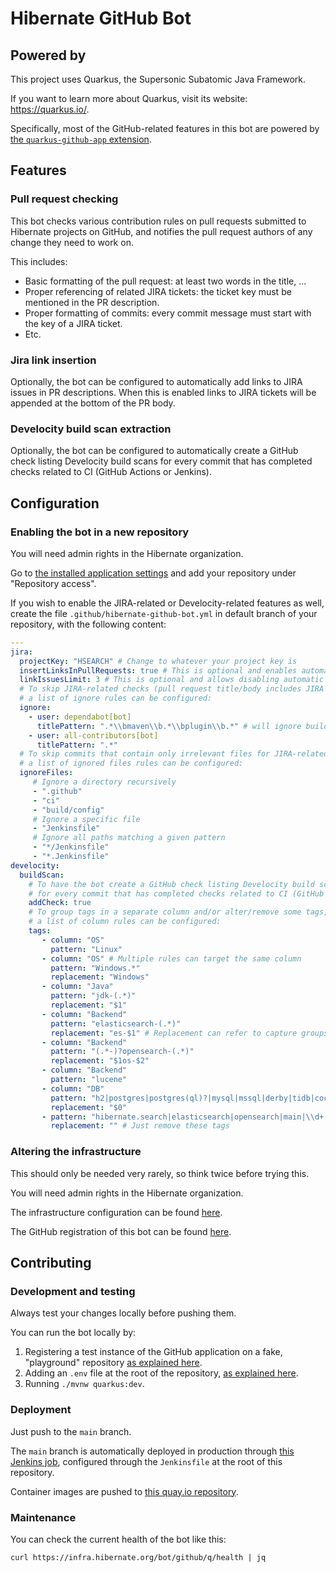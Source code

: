 # Hibernate GitHub Bot

## Powered by

This project uses Quarkus, the Supersonic Subatomic Java Framework.

If you want to learn more about Quarkus, visit its website: https://quarkus.io/.

Specifically, most of the GitHub-related features in this bot are powered by
[the `quarkus-github-app` extension](https://github.com/quarkiverse/quarkus-github-app). 

## Features

### Pull request checking

This bot checks various contribution rules on pull requests submitted to Hibernate projects on GitHub,
and notifies the pull request authors of any change they need to work on.

This includes:

* Basic formatting of the pull request: at least two words in the title, ...
* Proper referencing of related JIRA tickets: the ticket key must be mentioned in the PR description.
* Proper formatting of commits: every commit message must start with the key of a JIRA ticket.
* Etc.

### Jira link insertion

Optionally, the bot can be configured to automatically add links to JIRA issues in PR descriptions. When this is enabled
links to JIRA tickets will be appended at the bottom of the PR body.

### Develocity build scan extraction

Optionally, the bot can be configured to automatically create a GitHub check listing Develocity build scans
for every commit that has completed checks related to CI (GitHub Actions or Jenkins).

## Configuration

### Enabling the bot in a new repository

You will need admin rights in the Hibernate organization.

Go to [the installed application settings](https://github.com/organizations/hibernate/settings/installations/15390286)
and add your repository under "Repository access".

If you wish to enable the JIRA-related or Develocity-related features as well,
create the file `.github/hibernate-github-bot.yml` in default branch of your repository,
with the following content:

```yaml
---
jira:
  projectKey: "HSEARCH" # Change to whatever your project key is
  insertLinksInPullRequests: true # This is optional and enables automatically adding links to Jira issues found in a PR's commits to its description
  linkIssuesLimit: 3 # This is optional and allows disabling automatic issue links when more than the specified number of keys are found in a PR's commits (defaults to 3)
  # To skip JIRA-related checks (pull request title/body includes JIRA issue keys/links etc.),
  # a list of ignore rules can be configured:
  ignore:
    - user: dependabot[bot]
      titlePattern: ".*\\bmaven\\b.*\\bplugin\\b.*" # will ignore build dependency upgrades i.e. maven plugin version upgrades.
    - user: all-contributors[bot]
      titlePattern: ".*"
  # To skip commits that contain only irrelevant files for JIRA-related checks (commit includes JIRA issue key),
  # a list of ignored files rules can be configured:
  ignoreFiles:
     # Ignore a directory recursively
     - ".github"
     - "ci"
     - "build/config"
     # Ignore a specific file
     - "Jenkinsfile"
     # Ignore all paths matching a given pattern
     - "*/Jenkinsfile"
     - "*.Jenkinsfile"
develocity:
  buildScan:
    # To have the bot create a GitHub check listing Develocity build scans
    # for every commit that has completed checks related to CI (GitHub Actions or Jenkins)
    addCheck: true
    # To group tags in a separate column and/or alter/remove some tags,
    # a list of column rules can be configured:
    tags:
       - column: "OS"
         pattern: "Linux"
       - column: "OS" # Multiple rules can target the same column
         pattern: "Windows.*"
         replacement: "Windows"
       - column: "Java"
         pattern: "jdk-(.*)"
         replacement: "$1"
       - column: "Backend"
         pattern: "elasticsearch-(.*)"
         replacement: "es-$1" # Replacement can refer to capture groups
       - column: "Backend"
         pattern: "(.*-)?opensearch-(.*)"
         replacement: "$1os-$2"
       - column: "Backend"
         pattern: "lucene"
       - column: "DB"
         pattern: "h2|postgres|postgres(ql)?|mysql|mssql|derby|tidb|cockroach(db)?|oracle.*|db2"
         replacement: "$0"
       - pattern: "hibernate.search|elasticsearch|opensearch|main|\\d+.\\d+|PR-\\d+"
         replacement: "" # Just remove these tags
```

### Altering the infrastructure

This should only be needed very rarely, so think twice before trying this.

You will need admin rights in the Hibernate organization.

The infrastructure configuration can be found [here](https://github.com/hibernate/ci.hibernate.org).

The GitHub registration of this bot can be found [here](https://github.com/organizations/hibernate/settings/apps/hibernate-github-bot).

## Contributing

### Development and testing

Always test your changes locally before pushing them.

You can run the bot locally by:

1. Registering a test instance of the GitHub application on a fake, "playground" repository
   [as explained here](https://quarkiverse.github.io/quarkiverse-docs/quarkus-github-app/dev/register-github-app.html).
2. Adding an `.env` file at the root of the repository,
   [as explained here](https://quarkiverse.github.io/quarkiverse-docs/quarkus-github-app/dev/create-github-app.html#_initialize_the_configuration).   
3. Running `./mvnw quarkus:dev`.

### Deployment

Just push to the `main` branch.

The `main` branch is automatically deployed in production through
[this Jenkins job](https://ci.hibernate.org/job/hibernate-github-bot/),
configured through the `Jenkinsfile` at the root of this repository.

Container images are pushed to [this quay.io repository](https://quay.io/repository/hibernate/hibernate-github-bot).

### Maintenance

You can check the current health of the bot like this:

```shell
curl https://infra.hibernate.org/bot/github/q/health | jq
```
